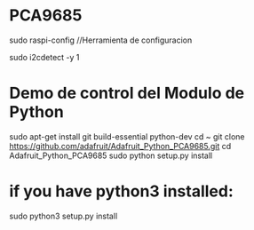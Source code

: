 # PCA9685

sudo raspi-config //Herramienta de configuracion

sudo i2cdetect -y 1

# Demo de control del Modulo de Python

sudo apt-get install git build-essential python-dev
cd ~
git clone https://github.com/adafruit/Adafruit_Python_PCA9685.git
cd Adafruit_Python_PCA9685
sudo python setup.py install
# if you have python3 installed:
sudo python3 setup.py install
